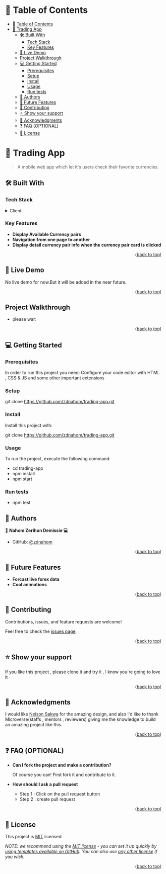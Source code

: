 <!-- TABLE OF CONTENTS -->

# 📗 Table of Contents

- [📗 Table of Contents](#-table-of-contents)
- [📖 Trading App](#-trading-app)
  - [🛠 Built With ](#-built-with-)
    - [Tech Stack ](#tech-stack-)
    - [Key Features ](#key-features-)
  - [🚀 Live Demo ](#-live-demo-)
  - [Project Walkthrough ](#project-walkthrough-)
  - [💻 Getting Started ](#-getting-started-)
    - [Prerequisites](#prerequisites)
    - [Setup](#setup)
    - [Install](#install)
    - [Usage](#usage)
    - [Run tests](#run-tests)
  - [👥 Authors ](#-authors-)
  - [🔭 Future Features ](#-future-features-)
  - [🤝 Contributing ](#-contributing-)
  - [⭐️ Show your support ](#️-show-your-support-)
  - [🙏 Acknowledgments ](#-acknowledgments-)
  - [❓ FAQ (OPTIONAL) ](#-faq-optional-)
  - [📝 License ](#-license-)

<!-- PROJECT DESCRIPTION -->

# 📖 Trading App<a name="about-project"></a>
>A mobile web app which let it's users check their favorite currencies.

## 🛠 Built With <a name="built-with"></a>

### Tech Stack <a name="tech-stack"></a>

<details>
  <summary>Client</summary>
  <ul>
    <li><a href="https://react.dev/">React(Redux)</a></li>
  </ul>
</details>



<!-- Features -->

### Key Features <a name="key-features"></a>

- **Display Available Currency pairs**
- **Navigation from one page to another**
- **Display detail currency pair info when the currency pair card is clicked**





<p align="right">(<a href="#readme-top">back to top</a>)</p>

<!-- Live Demo -->

## 🚀 Live Demo <a name="live-demo"></a>

No live demo for now.But it will be added in the near future.

<p align="right">(<a href="#readme-top">back to top</a>)</p>


##  Project Walkthrough <a name="project-walkthrough"></a>
- please wait

<p align="right">(<a href="#readme-top">back to top</a>)</p>


## 💻 Getting Started <a name="getting-started"></a>


### Prerequisites

In order to run this project you need: Configure your code editor with HTML , CSS & JS and some other important extensions



### Setup

git clone https://github.com/zdnahom/trading-app.git



### Install

Install this project with: 
  
  git clone https://github.com/zdnahom/trading-app.git


### Usage

To run the project, execute the following command:
  - cd trading-app
  - npm install
  - npm start

### Run tests

- npm test


<!-- AUTHORS -->

## 👥 Authors <a name="authors"></a>

👤 **Nahom Zerihun Demissie 💻**
- GitHub: [@zdnahom](https://github.com/zdnahom/)


<p align="right">(<a href="#readme-top">back to top</a>)</p>

<!-- FUTURE FEATURES -->

## 🔭 Future Features <a name="future-features"></a>
-  **Forcast live forex data**
-  **Cool animations**

<p align="right">(<a href="#readme-top">back to top</a>)</p>

<!-- CONTRIBUTING -->

## 🤝 Contributing <a name="contributing"></a>

Contributions, issues, and feature requests are welcome!

Feel free to check the [issues page](../../issues/).

<p align="right">(<a href="#readme-top">back to top</a>)</p>

<!-- SUPPORT -->

## ⭐️ Show your support <a name="support"></a>

If you like this project , please clone it and try it . I know you're going to love it

<p align="right">(<a href="#readme-top">back to top</a>)</p>

<!-- ACKNOWLEDGEMENTS -->

## 🙏 Acknowledgments <a name="acknowledgements"></a>
I would like  [Nelson Sakwa](https://www.behance.net/sakwadesignstudio) for the amazing design, and also I'd like to thank Microverse(staffs , mentors , reviewers) giving me the knowledge to build an amazing project like this.

<p align="right">(<a href="#readme-top">back to top</a>)</p>

<!-- FAQ (optional) -->

## ❓ FAQ (OPTIONAL) <a name="faq"></a>

- **Can I fork the project and make a contribution?**

  Of course you can! First fork it and contribute to it.

- **How should I ask a pull request**
  
  - Step 1 : Click on the pull request button
  - Step 2 : create pull request

<p align="right">(<a href="#readme-top">back to top</a>)</p>

<!-- LICENSE -->

## 📝 License <a name="license"></a>

This project is [MIT](./LICENSE) licensed.

_NOTE: we recommend using the [MIT license](https://choosealicense.com/licenses/mit/) - you can set it up quickly by [using templates available on GitHub](https://docs.github.com/en/communities/setting-up-your-project-for-healthy-contributions/adding-a-license-to-a-repository). You can also use [any other license](https://choosealicense.com/licenses/) if you wish._

<p align="right">(<a href="#readme-top">back to top</a>)</p>
